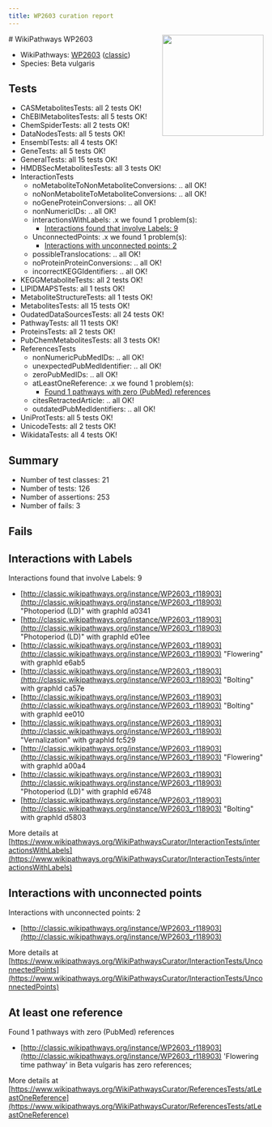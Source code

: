 ```yaml
---
title: WP2603 curation report
---
```


<img style="float: right; width: 200px" src="https://upload.wikimedia.org/wikipedia/commons/thumb/8/83/Wplogo_with_text_500.png/640px-Wplogo_with_text_500.png" />
# WikiPathways WP2603

* WikiPathways: [WP2603](https://wikipathways.org/pathways/WP2603) ([classic](https://classic.wikipathways.org/instance/WP2603))
* Species: Beta vulgaris
## Tests
* CASMetabolitesTests: all 2 tests OK!
* ChEBIMetabolitesTests: all 5 tests OK!
* ChemSpiderTests: all 2 tests OK!
* DataNodesTests: all 5 tests OK!
* EnsemblTests: all 4 tests OK!
* GeneTests: all 5 tests OK!
* GeneralTests: all 15 tests OK!
* HMDBSecMetabolitesTests: all 3 tests OK!
* InteractionTests
    * noMetaboliteToNonMetaboliteConversions: .. all OK!
    * noNonMetaboliteToMetaboliteConversions: .. all OK!
    * noGeneProteinConversions: .. all OK!
    * nonNumericIDs: .. all OK!
    * interactionsWithLabels: .x we found 1 problem(s):
        * [Interactions found that involve Labels: 9](#630d2680)
    * UnconnectedPoints: .x we found 1 problem(s):
        * [Interactions with unconnected points: 2](#35a61ada)
    * possibleTranslocations: .. all OK!
    * noProteinProteinConversions: .. all OK!
    * incorrectKEGGIdentifiers: .. all OK!
* KEGGMetaboliteTests: all 2 tests OK!
* LIPIDMAPSTests: all 1 tests OK!
* MetaboliteStructureTests: all 1 tests OK!
* MetabolitesTests: all 15 tests OK!
* OudatedDataSourcesTests: all 24 tests OK!
* PathwayTests: all 11 tests OK!
* ProteinsTests: all 2 tests OK!
* PubChemMetabolitesTests: all 3 tests OK!
* ReferencesTests
    * nonNumericPubMedIDs: .. all OK!
    * unexpectedPubMedIdentifier: .. all OK!
    * zeroPubMedIDs: .. all OK!
    * atLeastOneReference: .x we found 1 problem(s):
        * [Found 1 pathways with zero (PubMed) references](#d0a459f0)
    * citesRetractedArticle: .. all OK!
    * outdatedPubMedIdentifiers: .. all OK!
* UniProtTests: all 5 tests OK!
* UnicodeTests: all 2 tests OK!
* WikidataTests: all 4 tests OK!


## Summary

* Number of test classes: 21
* Number of tests: 126
* Number of assertions: 253
* Number of fails: 3

## Fails

<a name="630d2680" />

## Interactions with Labels

Interactions found that involve Labels: 9

* [http://classic.wikipathways.org/instance/WP2603_r118903](http://classic.wikipathways.org/instance/WP2603_r118903) "Photoperiod 
(LD)" with graphId a0341
* [http://classic.wikipathways.org/instance/WP2603_r118903](http://classic.wikipathways.org/instance/WP2603_r118903) "Photoperiod 
(LD)" with graphId e01ee
* [http://classic.wikipathways.org/instance/WP2603_r118903](http://classic.wikipathways.org/instance/WP2603_r118903) "Flowering" with graphId e6ab5
* [http://classic.wikipathways.org/instance/WP2603_r118903](http://classic.wikipathways.org/instance/WP2603_r118903) "Bolting" with graphId ca57e
* [http://classic.wikipathways.org/instance/WP2603_r118903](http://classic.wikipathways.org/instance/WP2603_r118903) "Bolting" with graphId ee010
* [http://classic.wikipathways.org/instance/WP2603_r118903](http://classic.wikipathways.org/instance/WP2603_r118903) "Vernalization" with graphId fc529
* [http://classic.wikipathways.org/instance/WP2603_r118903](http://classic.wikipathways.org/instance/WP2603_r118903) "Flowering" with graphId a00a4
* [http://classic.wikipathways.org/instance/WP2603_r118903](http://classic.wikipathways.org/instance/WP2603_r118903) "Photoperiod 
(LD)" with graphId e6748
* [http://classic.wikipathways.org/instance/WP2603_r118903](http://classic.wikipathways.org/instance/WP2603_r118903) "Bolting" with graphId d5803


More details at [https://www.wikipathways.org/WikiPathwaysCurator/InteractionTests/interactionsWithLabels](https://www.wikipathways.org/WikiPathwaysCurator/InteractionTests/interactionsWithLabels)

<a name="35a61ada" />

## Interactions with unconnected points

Interactions with unconnected points: 2

* [http://classic.wikipathways.org/instance/WP2603_r118903](http://classic.wikipathways.org/instance/WP2603_r118903)


More details at [https://www.wikipathways.org/WikiPathwaysCurator/InteractionTests/UnconnectedPoints](https://www.wikipathways.org/WikiPathwaysCurator/InteractionTests/UnconnectedPoints)

<a name="d0a459f0" />

## At least one reference

Found 1 pathways with zero (PubMed) references

* [http://classic.wikipathways.org/instance/WP2603_r118903](http://classic.wikipathways.org/instance/WP2603_r118903) 'Flowering time pathway' in Beta vulgaris has zero references; 


More details at [https://www.wikipathways.org/WikiPathwaysCurator/ReferencesTests/atLeastOneReference](https://www.wikipathways.org/WikiPathwaysCurator/ReferencesTests/atLeastOneReference)

